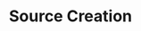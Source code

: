 ---
product-type: "connect"
content-type: "stitch-js-function"
key: "source-creation-function"
order: 1


title: "Source Creation"
definition: "addSource(options)"
description: "{{ js.create-a-source.description }}"


options:
  - name: "type"
    required: true
    type: "string"
    description: "{{ connect.common.attributes.type }}"

  - name: "ephemeral_token"
    required: false
    type: "string"
    description: "{{ connect.common.attributes.ephemeral-token-js | flatify }}"

  - name: "default_streams"
    required: false
    type: "object"
    description: "{{ connect.common.attributes.default-streams | flatify }}"


examples:
  - type: "Function"
    language: "javascript"
    description: "The code below will create a HubSpot integration (`type: platform.hubspot`) in the user's Stitch account, with the `campaigns` and `companies` tables pre-selected for replication."
    code: |
      Stitch.addSource({
          "type": "platform.hubspot",
          "ephemeral_token": "<EPHEMERAL_TOKEN>",
          "default_streams":{
             "campaigns": true,
             "companies": true
          }
      }).then((result) => {
          console.log(`Integration created, type=${result.type}, id=${result.id}`);
      }).catch((error) => {
          console.log("Integration not created.", error);
      });

  - type: "Result"
    description: |
      Stitch.js will send the user to Stitch and open the Integration Settings page, where the user can configure the integration.
    image: "connect/js-create-a-source-result.png"
    image-caption: "HubSpot Integration Settings page in Stitch"
---